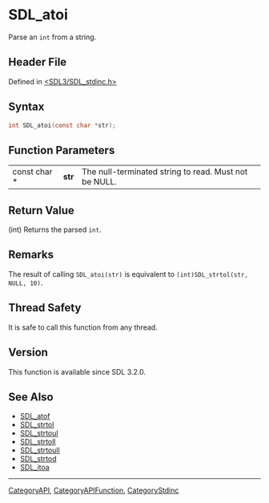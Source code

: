 # SDL_atoi

Parse an `int` from a string.

## Header File

Defined in [<SDL3/SDL_stdinc.h>](https://github.com/libsdl-org/SDL/blob/main/include/SDL3/SDL_stdinc.h)

## Syntax

```c
int SDL_atoi(const char *str);
```

## Function Parameters

|              |         |                                                       |
| ------------ | ------- | ----------------------------------------------------- |
| const char * | **str** | The null-terminated string to read. Must not be NULL. |

## Return Value

(int) Returns the parsed `int`.

## Remarks

The result of calling `SDL_atoi(str)` is equivalent to
`(int)SDL_strtol(str, NULL, 10)`.

## Thread Safety

It is safe to call this function from any thread.

## Version

This function is available since SDL 3.2.0.

## See Also

- [SDL_atof](SDL_atof)
- [SDL_strtol](SDL_strtol)
- [SDL_strtoul](SDL_strtoul)
- [SDL_strtoll](SDL_strtoll)
- [SDL_strtoull](SDL_strtoull)
- [SDL_strtod](SDL_strtod)
- [SDL_itoa](SDL_itoa)

----
[CategoryAPI](CategoryAPI), [CategoryAPIFunction](CategoryAPIFunction), [CategoryStdinc](CategoryStdinc)

